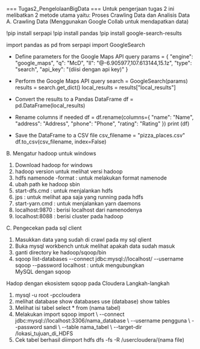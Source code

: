 === Tugas2_PengelolaanBigData ===
Untuk pengerjaan tugas 2 ini melibatkan 2 metode utama yaitu: Proses Crawling Data dan Analisis Data
A. Crawling Data (Menggunakan Google Collab untuk mendapatkan data)

!pip install serpapi
!pip install pandas
!pip install google-search-results

import pandas as pd
from serpapi import GoogleSearch

- Define parameters for the Google Maps API query
params = {
    "engine": "google_maps",
    "q": "McD",
    "ll": "@-6.905977,107.613144,15.1z",
    "type": "search",
    "api_key": "(diisi dengan api key)"
}

- Perform the Google Maps API query
search = GoogleSearch(params)
results = search.get_dict()
local_results = results["local_results"]

- Convert the results to a Pandas DataFrame
df = pd.DataFrame(local_results)

- Rename columns if needed
df = df.rename(columns={
    "name": "Name",
    "address": "Address",
    "phone": "Phone",
    "rating": "Rating"
})
print (df)

- Save the DataFrame to a CSV file
csv_filename = "pizza_places.csv"
df.to_csv(csv_filename, index=False)

B. Mengatur hadoop untuk windows

1. Download hadoop for windows
2. hadoop version untuk melihat versi hadoop
3. hdfs namenode -format :  untuk melakukan format namenode
4. ubah path ke hadoop sbin
5. start-dfs.cmd : untuk menjalankan hdfs
6. jps : untuk melihat apa saja yang running pada hdfs
7. start-yarn.cmd : untuk menjalankan yarn daemons
8. localhost:9870 : berisi localhost dari namenodenya
9. localhost:8088 : berisi cluster pada hadoop

C. Pengecekan pada sql client

1. Masukkan data yang sudah di crawl pada my sql qlient
2. Buka mysql workbench untuk melihat apakah data sudah masuk
3. ganti directory ke hadoop/sqoop/bin
4. sqoop list-databases --connect jdbc:mysql://localhost/ --username sqoop --password localhost : untuk mengubungkan MySQL dengan sqoop


Hadop dengan ekosistem sqoop pada Cloudera 
Langkah-langkah 
1. mysql -u root -pccloudera
2. melihat database
   show databases
   use (database)
   show tables
3. Melihat isi tabel
   select * from (nama tabel)
4. Melakukan import
   sqoop import \ --connect jdbc:mysql://localhost:3306/nama_database \ --username pengguna \ --password sandi \ --table nama_tabel \ --target-dir /lokasi_tujuan_di_HDFS
5. Cek tabel berhasil diimport
   hdfs dfs -fs -R /usercloudera/(nama file)

   
